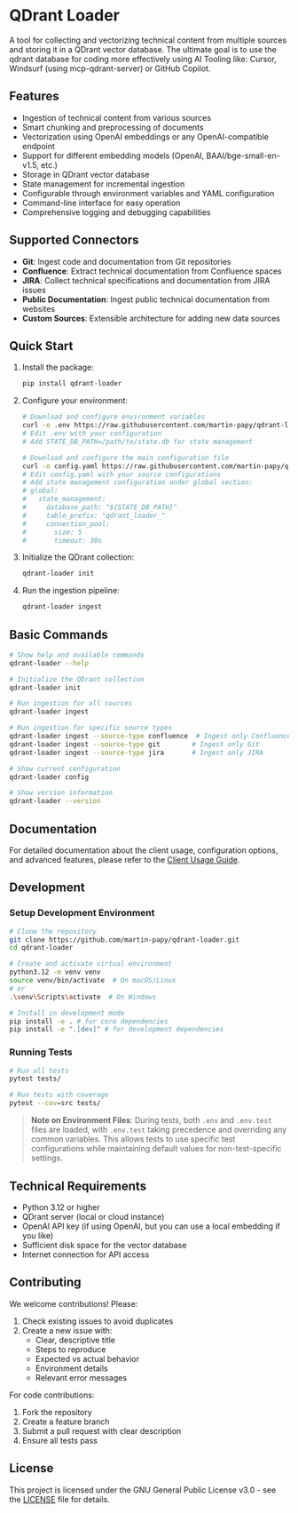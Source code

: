 # QDrant Loader

A tool for collecting and vectorizing technical content from multiple sources and storing it in a QDrant vector database. The ultimate goal is to use the qdrant database for coding more effectively using AI Tooling like: Cursor, Windsurf (using mcp-qdrant-server) or GitHub Copilot.

## Features

- Ingestion of technical content from various sources
- Smart chunking and preprocessing of documents
- Vectorization using OpenAI embeddings or any OpenAI-compatible endpoint
- Support for different embedding models (OpenAI, BAAI/bge-small-en-v1.5, etc.)
- Storage in QDrant vector database
- State management for incremental ingestion
- Configurable through environment variables and YAML configuration
- Command-line interface for easy operation
- Comprehensive logging and debugging capabilities

## Supported Connectors

- **Git**: Ingest code and documentation from Git repositories
- **Confluence**: Extract technical documentation from Confluence spaces
- **JIRA**: Collect technical specifications and documentation from JIRA issues
- **Public Documentation**: Ingest public technical documentation from websites
- **Custom Sources**: Extensible architecture for adding new data sources

## Quick Start

1. Install the package:

    ```bash
    pip install qdrant-loader
    ```

2. Configure your environment:

    ```bash
    # Download and configure environment variables
    curl -o .env https://raw.githubusercontent.com/martin-papy/qdrant-loader/main/.env.template
    # Edit .env with your configuration
    # Add STATE_DB_PATH=/path/to/state.db for state management

    # Download and configure the main configuration file
    curl -o config.yaml https://raw.githubusercontent.com/martin-papy/qdrant-loader/main/config.template.yaml
    # Edit config.yaml with your source configurations
    # Add state management configuration under global section:
    # global:
    #   state_management:
    #     database_path: "${STATE_DB_PATH}"
    #     table_prefix: "qdrant_loader_"
    #     connection_pool:
    #       size: 5
    #       timeout: 30s
    ```

3. Initialize the QDrant collection:

    ```bash
    qdrant-loader init
    ```

4. Run the ingestion pipeline:

    ```bash
    qdrant-loader ingest
    ```

## Basic Commands

```bash
# Show help and available commands
qdrant-loader --help

# Initialize the QDrant collection
qdrant-loader init

# Run ingestion for all sources
qdrant-loader ingest

# Run ingestion for specific source types
qdrant-loader ingest --source-type confluence  # Ingest only Confluence
qdrant-loader ingest --source-type git        # Ingest only Git
qdrant-loader ingest --source-type jira       # Ingest only JIRA

# Show current configuration
qdrant-loader config

# Show version information
qdrant-loader --version
```

## Documentation

For detailed documentation about the client usage, configuration options, and advanced features, please refer to the [Client Usage Guide](docs/ClientUsage.md).

## Development

### Setup Development Environment

```bash
# Clone the repository
git clone https://github.com/martin-papy/qdrant-loader.git
cd qdrant-loader

# Create and activate virtual environment
python3.12 -m venv venv
source venv/bin/activate  # On macOS/Linux
# or
.\venv\Scripts\activate  # On Windows

# Install in development mode
pip install -e . # for core dependencies
pip install -e ".[dev]" # for development dependencies
```

### Running Tests

```bash
# Run all tests
pytest tests/

# Run tests with coverage
pytest --cov=src tests/
```

> **Note on Environment Files**: During tests, both `.env` and `.env.test` files are loaded, with `.env.test` taking precedence and overriding any common variables. This allows tests to use specific test configurations while maintaining default values for non-test-specific settings.

## Technical Requirements

- Python 3.12 or higher
- QDrant server (local or cloud instance)
- OpenAI API key (if using OpenAI, but you can use a local embedding if you like)
- Sufficient disk space for the vector database
- Internet connection for API access

## Contributing

We welcome contributions! Please:

1. Check existing issues to avoid duplicates
2. Create a new issue with:
   - Clear, descriptive title
   - Steps to reproduce
   - Expected vs actual behavior
   - Environment details
   - Relevant error messages

For code contributions:

1. Fork the repository
2. Create a feature branch
3. Submit a pull request with clear description
4. Ensure all tests pass

## License

This project is licensed under the GNU General Public License v3.0 - see the [LICENSE](LICENSE) file for details.
